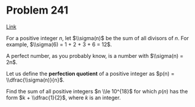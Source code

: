 # Problem 241

[Link](https://projecteuler.net/problem=241)

For a positive integer $n$, let $\\sigma(n)$ be the sum of all divisors of $n$. For example, $\\sigma(6) = 1 + 2 + 3 + 6 = 12$.

A perfect number, as you probably know, is a number with $\\sigma(n) = 2n$.

Let us define the **perfection quotient** of a positive integer as $p(n) = \\dfrac{\\sigma(n)}{n}$.

Find the sum of all positive integers $n \\le 10^{18}$ for which $p(n)$ has the form $k + \\dfrac{1}{2}$, where $k$ is an integer.
